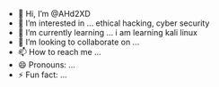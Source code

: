 - 👋 Hi, I’m @AHd2XD
- 👀 I’m interested in ... ethical hacking, cyber security
- 🌱 I’m currently learning ... i am learning kali linux
- 💞️ I’m looking to collaborate on ...
- 📫 How to reach me ...
- 😄 Pronouns: ...
- ⚡ Fun fact: ...    

<!---
AHd2XD/AHd2XD is a ✨ special ✨ repository because its `README.md` (this file) appears on your GitHub profile.
You can click the Preview link to take a look at your changes.
--->
